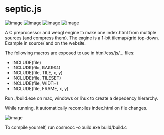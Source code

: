# septic.js

![image](https://github.com/user-attachments/assets/53a3be5c-8a1c-461b-abf0-9ff94503c43a)
![image](https://github.com/user-attachments/assets/d8f5d2bf-0807-4b77-a575-493ce48155f6)
![image](https://github.com/user-attachments/assets/93ab5123-034d-4da2-8135-5f2518edab44)
![image](https://github.com/user-attachments/assets/51e716da-0ffd-4e35-a987-990e8cd956d3)


A C preprocessor and webgl engine to make one index.html from multiple sources (and compress them).
The engine is a 1-bit tilemap/grid top-down. Example in source/ and on the website.

The following macros are exposed to use in html/css/js/... files:

 - INCLUDE(file)
 - INCLUDE(file, BASE64)
 - INCLUDE(file, TILE, x, y)
 - INCLUDE(file, TILESET) 
 - INCLUDE(file, WIDTH)
 - INCLUDE(file, FRAME, x, y)

Run ./build.exe on mac, windows or linux to create a depedency hierarchy.

While running, it automatically recompiles index.html on file changes.

![image](https://github.com/user-attachments/assets/be9c5467-4ec4-479b-b714-3efd5864392f)

To compile yourself, run cosmocc -o build.exe build/build.c

